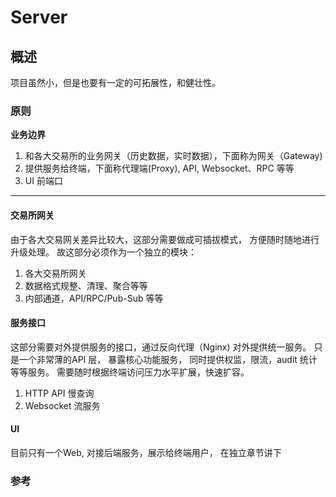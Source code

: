 # Server

## 概述

项目虽然小，但是也要有一定的可拓展性，和健壮性。

### 原则

**业务边界**

1. 和各大交易所的业务网关（历史数据，实时数据），下面称为网关（Gateway)
2. 提供服务给终端，下面称代理端(Proxy), API, Websocket、RPC  等等
3. UI 前端口

---

#### 交易所网关

由于各大交易网关差异比较大，这部分需要做成可插拔模式， 方便随时随地进行升级处理。 
故这部分必须作为一个独立的模块：
1. 各大交易所网关
2. 数据格式规整、清理、聚合等等
3. 内部通道，API/RPC/Pub-Sub 等等 

#### 服务接口

这部分需要对外提供服务的接口，通过反向代理（Nginx) 对外提供统一服务。
只是一个非常薄的API 层， 暴露核心功能服务， 同时提供权监，限流，audit 统计等等服务。 
需要随时根据终端访问压力水平扩展，快速扩容。

1. HTTP API 慢查询
2. Websocket 流服务

#### UI

目前只有一个Web, 对接后端服务，展示给终端用户， 在独立章节讲下


### 参考


